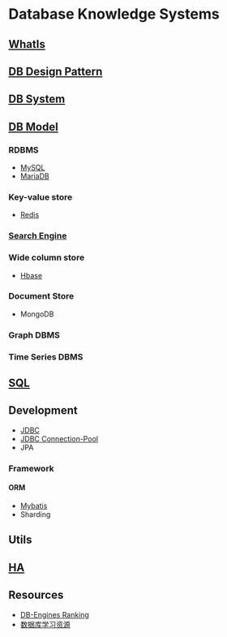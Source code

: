# Database Knowledge Systems

## [WhatIs](WhatIs.md)

## [DB Design Pattern](db-dp/README.md)

## [DB System](db-system/README.md)

## [DB Model](db-model/README.md)
### RDBMS
* [MySQL](https://github.com/SunnnyChan/knowledge-Sys-of-MySQL)
* [MariaDB](https://www.tuicool.com/articles/fUniAbQ)
### Key-value store
* [Redis](z_KV/redis/README.md)
### [Search Engine](https://github.com/SunnnyChan/knowledge-Sys-of-SE)
### Wide column store
* [Hbase](z_Column-Store/hbase/README.md)
### Document Store
* MongoDB
### Graph DBMS
### Time Series DBMS

## [SQL](db-SQL/README.md)

## Development
* [JDBC](/db-dev/jdbc/README.md)
* [JDBC Connection-Pool](/db-dev/CP/README.md)
* JPA
### Framework
#### ORM
* [Mybatis](db-dev/mybatis/README.md)
* Sharding

## Utils

## [HA](db-HA/README.md)

## Resources
* [DB-Engines Ranking](https://db-engines.com/en/ranking)
* [数据库学习资源](https://yq.aliyun.com/articles/37308?spm=a2c4e.11155435.0.0.76751373Z8lEnY)

